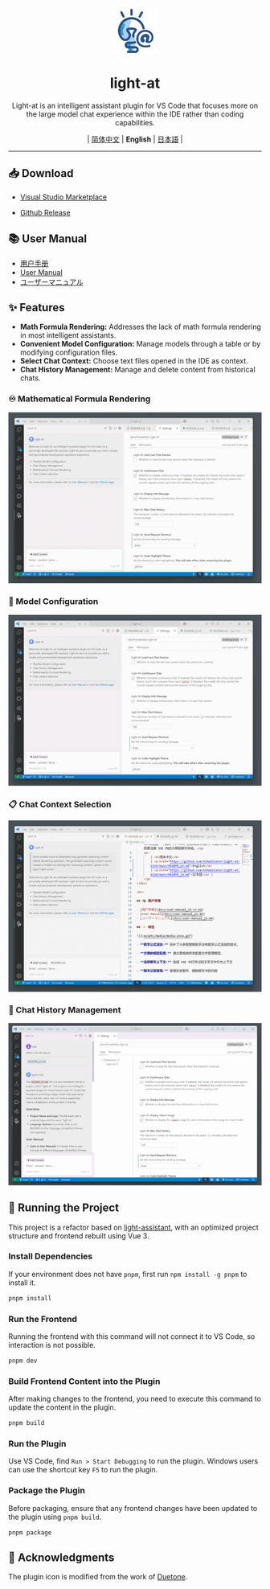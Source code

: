<div align="center">
    <img src="assets/icons/light-at.png" width="90px" height="90px"/>
    <h1 align="center">light-at</h1>
    <p>Light-at is an intelligent assistant plugin for VS Code that focuses more on the large model chat experience within the IDE rather than coding capabilities.</p>
    <p>
        | <a href="https://github.com/HiMeditator/light-at/blob/main/README.md">简体中文</a>
        | <b>English</b>
        | <a href="https://github.com/HiMeditator/light-at/blob/main/README_ja.md">日本語</a> |
    </p>
</div>

<hr>

## 📥 Download

- [Visual Studio Marketplace](https://marketplace.visualstudio.com/items?itemName=himeditator.light-at)

- [Github Release](https://github.com/HiMeditator/light-at/releases)

## 📚 User Manual

- [用户手册](docs/user-manual_zh-cn.md)
- [User Manual](docs/user-manual_en.md)
- [ユーザーマニュアル](docs/user-manual_ja.md)

## ✨ Features

- **Math Formula Rendering:** Addresses the lack of math formula rendering in most intelligent assistants.
- **Convenient Model Configuration:** Manage models through a table or by modifying configuration files.
- **Select Chat Context:** Choose text files opened in the IDE as context.
- **Chat History Management:** Manage and delete content from historical chats.

### ♾️ Mathematical Formula Rendering

![](assets/media/render.gif)

### 📝 Model Configuration

![](assets/media/model.gif)

### 📋 Chat Context Selection

![](assets/media/context.gif)

### 💬 Chat History Management

![](assets/media/history.gif)

## 🚀 Running the Project

This project is a refactor based on [light-assistant](https://github.com/HiMeditator/light-assistant), with an optimized project structure and frontend rebuilt using Vue 3.


### Install Dependencies

If your environment does not have `pnpm`, first run `npm install -g pnpm` to install it.

```bash
pnpm install
```

### Run the Frontend

Running the frontend with this command will not connect it to VS Code, so interaction is not possible.

```bash
pnpm dev
```

### Build Frontend Content into the Plugin

After making changes to the frontend, you need to execute this command to update the content in the plugin.

```bash
pnpm build
```

### Run the Plugin

Use VS Code, find `Run > Start Debugging` to run the plugin. Windows users can use the shortcut key `F5` to run the plugin.

### Package the Plugin

Before packaging, ensure that any frontend changes have been updated to the plugin using `pnpm build`.

```bash
pnpm package
```

## 👏 Acknowledgments

The plugin icon is modified from the work of [Duetone](assets/icons/credits.md).